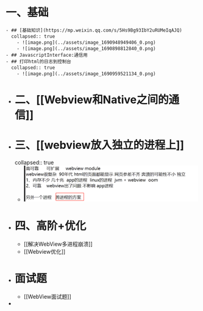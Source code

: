 # 一、基础
	- ## [基础知识](https://mp.weixin.qq.com/s/5Hs9Bg93IbY2uRUMeIqAJQ)
	  collapsed:: true
		- ![image.png](../assets/image_1690948949406_0.png)
		- ![image.png](../assets/image_1690898812840_0.png)
	- ## JavascriptInterface:通信用
	- ## 打印html的日志到控制台
	  collapsed:: true
		- ![image.png](../assets/image_1690959521134_0.png)
- # 二、[[Webview和Native之间的通信]]
- # 三、[[webview放入独立的进程上]]
  collapsed:: true
	- ![image.png](../assets/image_1690958411781_0.png)
- # 四、高阶+优化
	- [[解决WebView多进程崩溃]]
	- [[Webview优化]]
- # 面试题
	- [[WebView面试题]]
-